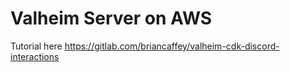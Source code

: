 # Valheim Server on AWS

Tutorial here https://gitlab.com/briancaffey/valheim-cdk-discord-interactions
